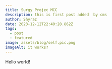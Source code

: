 ```yaml
---
title: Surgy Projec MCC
description: this is first post added  by cms
author: Shyraz
date: 2023-12-12T22:40:28.862Z
tags:
  - post
  - featured
image: assets/blog/self.pic.png
imageAlt: it works?
---
```

Hello world!
